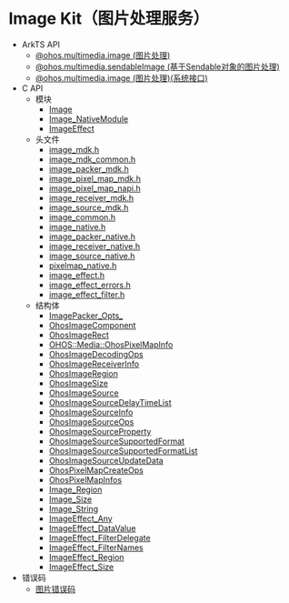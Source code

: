 # Image Kit（图片处理服务）

- ArkTS API
  - [@ohos.multimedia.image (图片处理)](js-apis-image.md)
  - [@ohos.multimedia.sendableImage (基于Sendable对象的图片处理)](js-apis-sendableImage.md)
  - [@ohos.multimedia.image (图片处理)(系统接口)](js-apis-image-sys.md)
- C API
  - 模块
    - [Image](image.md)
    - [Image_NativeModule](_image___native_module.md)
    - [ImageEffect](_image_effect.md)
  - 头文件
    - [image_mdk.h](image__mdk_8h.md)
    - [image_mdk_common.h](image__mdk__common_8h.md)
    - [image_packer_mdk.h](image__packer__mdk_8h.md)
    - [image_pixel_map_mdk.h](image__pixel__map__mdk_8h.md)
    - [image_pixel_map_napi.h](image__pixel__map__napi_8h.md)
    - [image_receiver_mdk.h](image__receiver__mdk_8h.md)
    - [image_source_mdk.h](image__source__mdk_8h.md)
    - [image_common.h](image__common_8h.md)
    - [image_native.h](image__native_8h.md)
    - [image_packer_native.h](image__packer__native_8h.md)
    - [image_receiver_native.h](image__receiver__native_8h.md)
    - [image_source_native.h](image__source__native_8h.md)
    - [pixelmap_native.h](pixelmap__native_8h.md)
    - [image_effect.h](image__effect_8h.md)
    - [image_effect_errors.h](image__effect__errors_8h.md)
    - [image_effect_filter.h](image__effect__filter_8h.md)
  - 结构体
    - [ImagePacker_Opts_](_image_packer___opts__.md)
    - [OhosImageComponent](_o_h_o_s_1_1_media_1_1_ohos_image_component.md)
    - [OhosImageRect](_o_h_o_s_1_1_media_1_1_ohos_image_rect.md)
    - [OHOS::Media::OhosPixelMapInfo](_o_h_o_s_1_1_media_1_1_ohos_pixel_map_info.md)
    - [OhosImageDecodingOps](_ohos_image_decoding_ops.md)
    - [OhosImageReceiverInfo](_ohos_image_receiver_info.md)
    - [OhosImageRegion](_ohos_image_region.md)
    - [OhosImageSize](_ohos_image_size.md)
    - [OhosImageSource](_ohos_image_source.md)
    - [OhosImageSourceDelayTimeList](_ohos_image_source_delay_time_list.md)
    - [OhosImageSourceInfo](_ohos_image_source_info.md)
    - [OhosImageSourceOps](_ohos_image_source_ops.md)
    - [OhosImageSourceProperty](_ohos_image_source_property.md)
    - [OhosImageSourceSupportedFormat](_ohos_image_source_supported_format.md)
    - [OhosImageSourceSupportedFormatList](_ohos_image_source_supported_format_list.md)
    - [OhosImageSourceUpdateData](_ohos_image_source_update_data.md)
    - [OhosPixelMapCreateOps](_ohos_pixel_map_create_ops.md)
    - [OhosPixelMapInfos](_ohos_pixel_map_infos.md)
    - [Image_Region](_image___region.md)
    - [Image_Size](_image___size.md)
    - [Image_String](_image___string.md)
    - [ImageEffect_Any](_image_effect___any.md)
    - [ImageEffect_DataValue](union_image_effect___data_value.md)
    - [ImageEffect_FilterDelegate](_image_effect___filter_delegate.md)
    - [ImageEffect_FilterNames](_image_effect___filter_names.md)
    - [ImageEffect_Region](_image_effect___region.md)
    - [ImageEffect_Size](_image_effect___size.md)
- 错误码
  - [图片错误码](errorcode-image.md)